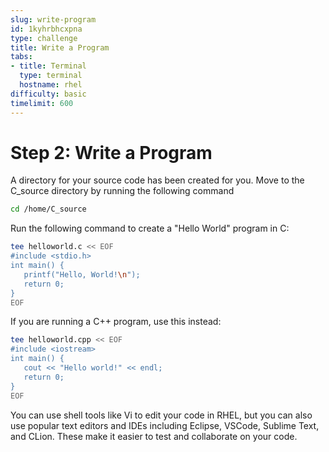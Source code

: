 ```yaml
---
slug: write-program
id: 1kyhrbhcxpna
type: challenge
title: Write a Program
tabs:
- title: Terminal
  type: terminal
  hostname: rhel
difficulty: basic
timelimit: 600
---
```

# Step 2: Write a Program

A directory for your source code has been created for you. Move to the C_source directory by running the following command

```bash
cd /home/C_source
```

Run the following command to create a "Hello World" program in C:

```bash
tee helloworld.c << EOF
#include <stdio.h>
int main() {
   printf("Hello, World!\n");
   return 0;
}
EOF
```

If you are running a C++ program, use this instead:

```bash
tee helloworld.cpp << EOF
#include <iostream>
int main() {
   cout << "Hello world!" << endl;
   return 0;
}
EOF
```

You can use shell tools like Vi to edit your code in RHEL, but you can also use popular text editors and IDEs including Eclipse, VSCode, Sublime Text, and CLion. These make it easier to test and collaborate on your code.

